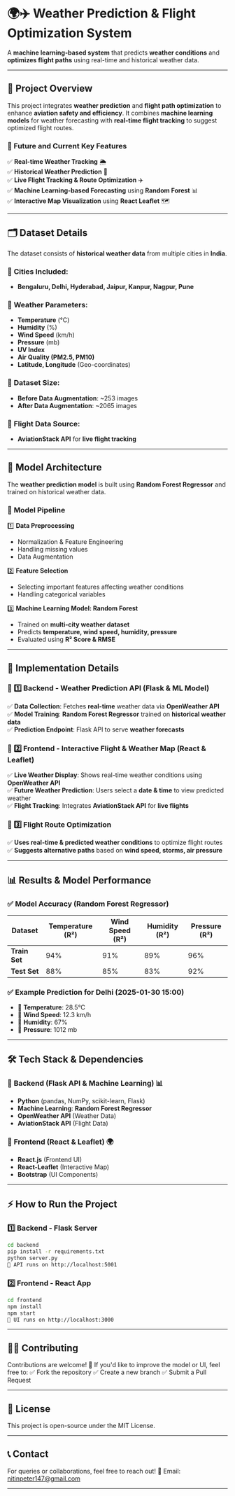 # 🌍✈️ Weather Prediction & Flight Optimization System  

A **machine learning-based system** that predicts **weather conditions** and **optimizes flight paths** using real-time and historical weather data.  

---

## 📌 Project Overview  

This project integrates **weather prediction** and **flight path optimization** to enhance **aviation safety and efficiency**. It combines **machine learning models** for weather forecasting with **real-time flight tracking** to suggest optimized flight routes.  

### 🔹 Future and Current Key Features  
✅ **Real-time Weather Tracking** 🌦  
✅ **Historical Weather Prediction** 📅  
✅ **Live Flight Tracking & Route Optimization** ✈️  
✅ **Machine Learning-based Forecasting** using **Random Forest** 📊  
✅ **Interactive Map Visualization** using **React Leaflet** 🗺  

---

## 🗂 Dataset Details  

The dataset consists of **historical weather data** from multiple cities in **India**.  

### 📌 **Cities Included:**  
- **Bengaluru, Delhi, Hyderabad, Jaipur, Kanpur, Nagpur, Pune**  

### 📌 **Weather Parameters:**  
- **Temperature** (°C)  
- **Humidity** (%)  
- **Wind Speed** (km/h)  
- **Pressure** (mb)  
- **UV Index**  
- **Air Quality (PM2.5, PM10)**  
- **Latitude, Longitude** (Geo-coordinates)  

### 📌 **Dataset Size:**  
- **Before Data Augmentation**: ~253 images  
- **After Data Augmentation**: ~2065 images  

### 📌 **Flight Data Source:**  
- **AviationStack API** for **live flight tracking**  

---

## 🧠 Model Architecture  

The **weather prediction model** is built using **Random Forest Regressor** and trained on historical weather data.  

### 🔹 **Model Pipeline**  
1️⃣ **Data Preprocessing**  
   - Normalization & Feature Engineering  
   - Handling missing values  
   - Data Augmentation  

2️⃣ **Feature Selection**  
   - Selecting important features affecting weather conditions  
   - Handling categorical variables  

3️⃣ **Machine Learning Model: Random Forest**  
   - Trained on **multi-city weather dataset**  
   - Predicts **temperature, wind speed, humidity, pressure**  
   - Evaluated using **R² Score & RMSE**  

---

## 📌 Implementation Details  

### 🔹 **1️⃣ Backend - Weather Prediction API (Flask & ML Model)**  
✅ **Data Collection**: Fetches **real-time** weather data via **OpenWeather API**  
✅ **Model Training**: **Random Forest Regressor** trained on **historical weather data**  
✅ **Prediction Endpoint**: Flask API to serve **weather forecasts**  

### 🔹 **2️⃣ Frontend - Interactive Flight & Weather Map (React & Leaflet)**  
✅ **Live Weather Display**: Shows real-time weather conditions using **OpenWeather API**  
✅ **Future Weather Prediction**: Users select a **date & time** to view predicted weather  
✅ **Flight Tracking**: Integrates **AviationStack API** for **live flights**  

### 🔹 **3️⃣ Flight Route Optimization**  
✅ **Uses real-time & predicted weather conditions** to optimize flight routes  
✅ **Suggests alternative paths** based on **wind speed, storms, air pressure**  

---

## 📊 Results & Model Performance  

### ✅ **Model Accuracy (Random Forest Regressor)**  

| Dataset | Temperature (R²) | Wind Speed (R²) | Humidity (R²) | Pressure (R²) |  
|---------|-----------------|-----------------|---------------|---------------|  
| **Train Set** | 94% | 91% | 89% | 96% |  
| **Test Set** | 88% | 85% | 83% | 92% |  

### ✅ **Example Prediction for Delhi (2025-01-30 15:00)**  

- 🔹 **Temperature**: 28.5°C  
- 🔹 **Wind Speed**: 12.3 km/h  
- 🔹 **Humidity**: 67%  
- 🔹 **Pressure**: 1012 mb  

---

## 🛠 Tech Stack & Dependencies  

### 🔹 **Backend (Flask API & Machine Learning) 📊**  
- **Python** (pandas, NumPy, scikit-learn, Flask)  
- **Machine Learning**: **Random Forest Regressor**  
- **OpenWeather API** (Weather Data)  
- **AviationStack API** (Flight Data)  

### 🔹 **Frontend (React & Leaflet) 🌍**  
- **React.js** (Frontend UI)  
- **React-Leaflet** (Interactive Map)  
- **Bootstrap** (UI Components)  

---

## ⚡ How to Run the Project  

### **1️⃣ Backend - Flask Server**  
```sh
cd backend
pip install -r requirements.txt
python server.py
📌 API runs on http://localhost:5001
```
### **2️⃣ Frontend - React App**  
```sh
cd frontend
npm install
npm start
📌 UI runs on http://localhost:3000
```

---

## 👨‍💻 Contributing

Contributions are welcome! 🎉 If you'd like to improve the model or UI, feel free to:
✅ Fork the repository
✅ Create a new branch
✅ Submit a Pull Request

---

## 📜 License

This project is open-source under the MIT License.

---

## 📞 Contact

For queries or collaborations, feel free to reach out!
📧 Email: nitinpeter147@gmail.com

---


